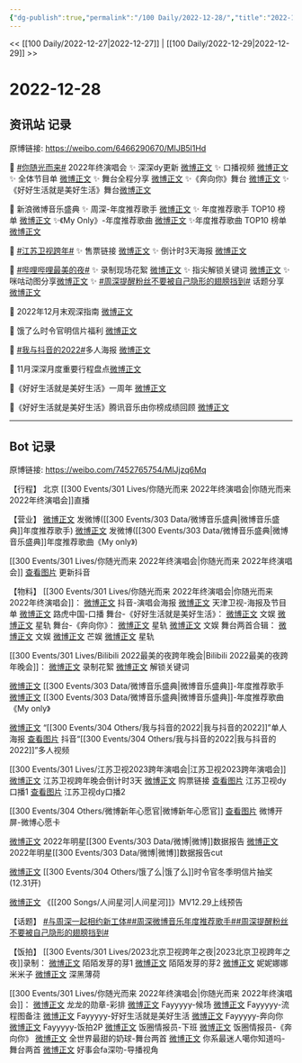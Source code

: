 ```yaml
---
{"dg-publish":true,"permalink":"/100 Daily/2022-12-28/","title":"2022-12-28","created":"2022-12-30T17:26:52.000+08:00","updated":"2023-04-11T14:46:32.596+08:00"}
---
```



<< [[100 Daily/2022-12-27\|2022-12-27]] | [[100 Daily/2022-12-29\|2022-12-29]] >>

# 2022-12-28

## 资讯站 记录

原博链接: https://weibo.com/6466290670/MlJB5l1Hd

💫 [#你随光而来#](https://s.weibo.com/weibo?q=%23%E4%BD%A0%E9%9A%8F%E5%85%89%E8%80%8C%E6%9D%A5%23) 2022年终演唱会
✨ 深深dy更新 [微博正文](https://m.weibo.cn/6466290670/4851658373214120)
✨ 口播视频 [微博正文](https://m.weibo.cn/6466290670/4851711230087232)
✨ 全体节目单 [微博正文](https://m.weibo.cn/6466290670/4851672340500075)
✨ 舞台全程分享 [微博正文](https://m.weibo.cn/6466290670/4851792468248176)
✨《奔向你》舞台 [微博正文](https://m.weibo.cn/6466290670/4851785402159606)
✨《好好生活就是美好生活》舞台[微博正文](https://m.weibo.cn/6466290670/4851791738966321)

💫 新浪微博音乐盛典
✨ 周深-年度推荐歌手 [微博正文](https://m.weibo.cn/6466290670/4851608913450606)
✨ 年度推荐歌手 TOP10 榜单 [微博正文](https://m.weibo.cn/6466290670/4851608377361357)
✨《My Only》-年度推荐歌曲 [微博正文](https://m.weibo.cn/6466290670/4851718170878249)
✨年度推荐歌曲 TOP10 榜单 [微博正文](https://m.weibo.cn/6466290670/4851718875780576)

💫 [#江苏卫视跨年#](https://s.weibo.com/weibo?q=%23%E6%B1%9F%E8%8B%8F%E5%8D%AB%E8%A7%86%E8%B7%A8%E5%B9%B4%23)
✨ 售票链接 [微博正文](https://m.weibo.cn/6466290670/4851780922389284)
✨ 倒计时3天海报 [微博正文](https://m.weibo.cn/6466290670/4851748738697420)

💫 [#哔哩哔哩最美的夜#](https://s.weibo.com/weibo?q=%23%E5%93%94%E5%93%A9%E5%93%94%E5%93%A9%E6%9C%80%E7%BE%8E%E7%9A%84%E5%A4%9C%23)
✨ 录制现场花絮 [微博正文](https://m.weibo.cn/6466290670/4851657256736311)
✨ 指尖解锁关键词 [微博正文](https://m.weibo.cn/6466290670/4851609471029970)
✨ 咪咕动图分享[微博正文](https://m.weibo.cn/6466290670/4851685257906630)
✨ [#周深提醒粉丝不要被自己隐形的翅膀挡到#](https://s.weibo.com/weibo?q=%23%E5%91%A8%E6%B7%B1%E6%8F%90%E9%86%92%E7%B2%89%E4%B8%9D%E4%B8%8D%E8%A6%81%E8%A2%AB%E8%87%AA%E5%B7%B1%E9%9A%90%E5%BD%A2%E7%9A%84%E7%BF%85%E8%86%80%E6%8C%A1%E5%88%B0%23) 话题分享 [微博正文](https://m.weibo.cn/6466290670/4851684747251205)

💫 2022年12月末观深指南 [微博正文](https://m.weibo.cn/6466290670/4851615477801423)

💫 饿了么时令官明信片福利 [微博正文](https://m.weibo.cn/6466290670/4851609068636211)

💫 [#我与抖音的2022#](https://s.weibo.com/weibo?q=%23%E6%88%91%E4%B8%8E%E6%8A%96%E9%9F%B3%E7%9A%842022%23)多人海报 [微博正文](https://m.weibo.cn/6466290670/4851682657441326)

💫 11月深深月度重要行程盘点[微博正文](https://m.weibo.cn/6466290670/4851641835064158)

💫《好好生活就是美好生活》一周年 [微博正文](https://m.weibo.cn/6466290670/4851567150237111)

💫《好好生活就是美好生活》腾讯音乐由你榜成绩回顾 [微博正文](https://m.weibo.cn/6466290670/4851608313664847)

---
## Bot 记录

原博链接: https://weibo.com/7452765754/MlJjzq6Mq

【行程】
北京 [[300 Events/301 Lives/你随光而来 2022年终演唱会\|你随光而来 2022年终演唱会]]直播

【营业】
[微博正文](https://m.weibo.cn/1736988591/4851606996131052) 发微博([[300 Events/303 Data/微博音乐盛典\|微博音乐盛典]]年度推荐歌手)
[微博正文](https://m.weibo.cn/1736988591/4851712667422932) 发微博([[300 Events/303 Data/微博音乐盛典\|微博音乐盛典]]年度推荐歌曲《My only》)

[[300 Events/301 Lives/你随光而来 2022年终演唱会\|你随光而来 2022年终演唱会]]
[查看图片](https://wx3.sinaimg.cn/large/0088n2Pggy1h9jxfycxy2j30ku112ach.jpg) 更新抖音

【物料】
[[300 Events/301 Lives/你随光而来 2022年终演唱会\|你随光而来 2022年终演唱会]]：
[微博正文](https://m.weibo.cn/6020086612/4851681218793991) 抖音-演唱会海报
[微博正文](https://m.weibo.cn/1905859287/4851670904741668) 天津卫视-海报及节目单
[微博正文](https://m.weibo.cn/2271357522/4851671145124881) 路虎中国-口播
舞台-《好好生活就是美好生活》：
[微博正文](https://m.weibo.cn/1371117067/4851769085538613) 文娱
[微博正文](https://m.weibo.cn/6466290670/4851791738966321) 星轨
舞台-《奔向你》：
[微博正文](https://m.weibo.cn/6466290670/4851785402159606) 星轨
[微博正文](https://m.weibo.cn/1371117067/4851770390489097) 文娱
舞台两首合辑：
[微博正文](https://m.weibo.cn/1371117067/4851771149924524) 文娱
[微博正文](https://m.weibo.cn/1591169702/4851770804937922) 芒娱
[微博正文](https://m.weibo.cn/6466290670/4851792468248176) 星轨

[[300 Events/301 Lives/Bilibili 2022最美的夜跨年晚会\|Bilibili 2022最美的夜跨年晚会]]：
[微博正文](https://m.weibo.cn/7524193441/4851651011150778) 录制花絮
[微博正文](https://m.weibo.cn/7524193441/4851602693033048) 解锁关键词

[微博正文](https://m.weibo.cn/2183483187/4851606217033486) [[300 Events/303 Data/微博音乐盛典\|微博音乐盛典]]-年度推荐歌手
[微博正文](https://m.weibo.cn/2183483187/4851711908776919) [[300 Events/303 Data/微博音乐盛典\|微博音乐盛典]]-年度推荐歌曲《My only》

[微博正文](https://m.weibo.cn/6020086612/4851666136342069) “[[300 Events/304 Others/我与抖音的2022\|我与抖音的2022]]”单人海报
[查看图片](https://wx2.sinaimg.cn/large/0088n2Pggy1h9jxfslunpj30ku1120u8.jpg) 抖音“[[300 Events/304 Others/我与抖音的2022\|我与抖音的2022]]”多人视频

[[300 Events/301 Lives/江苏卫视2023跨年演唱会\|江苏卫视2023跨年演唱会]]
[微博正文](https://m.weibo.cn/1818087960/4851739616882742) 江苏卫视跨年晚会倒计时3天
[微博正文](https://m.weibo.cn/1771716780/4851711422759105) 购票链接
[查看图片](https://wx3.sinaimg.cn/large/0088n2Pggy1h9jxfjnkmfj30ku112772.jpg) 江苏卫视dy口播1
[查看图片](https://wx2.sinaimg.cn/large/0088n2Pggy1h9jxfnsxz3j30ku112tba.jpg) 江苏卫视dy口播2

[[300 Events/304 Others/微博新年心愿官\|微博新年心愿官]]
[查看图片](https://wx3.sinaimg.cn/large/0088n2Pggy1h9jxghs4gnj30u01t0wuz.jpg) 微博开屏-微博心愿卡

[微博正文](https://m.weibo.cn/1893711543/4851658569548599) 2022年明星[[300 Events/303 Data/微博\|微博]]数据报告
[微博正文](https://m.weibo.cn/2321178365/4851666413949143) 2022年明星[[300 Events/303 Data/微博\|微博]]数据报告cut

[微博正文](https://m.weibo.cn/7756461320/4851607218428655) [[300 Events/304 Others/饿了么\|饿了么]]时令官冬季明信片抽奖(12.31开)

[微博正文](https://m.weibo.cn/6509152617/4851773615114218) 《[[200 Songs/人间星河\|人间星河]]》MV12.29上线预告

【话题】
[#与周深一起相约新工体#](https://s.weibo.com/weibo?q=%23%E4%B8%8E%E5%91%A8%E6%B7%B1%E4%B8%80%E8%B5%B7%E7%9B%B8%E7%BA%A6%E6%96%B0%E5%B7%A5%E4%BD%93%23)[#周深微博音乐年度推荐歌手#](https://s.weibo.com/weibo?q=%23%E5%91%A8%E6%B7%B1%E5%BE%AE%E5%8D%9A%E9%9F%B3%E4%B9%90%E5%B9%B4%E5%BA%A6%E6%8E%A8%E8%8D%90%E6%AD%8C%E6%89%8B%23)[#周深提醒粉丝不要被自己隐形的翅膀挡到#](https://s.weibo.com/weibo?q=%23%E5%91%A8%E6%B7%B1%E6%8F%90%E9%86%92%E7%B2%89%E4%B8%9D%E4%B8%8D%E8%A6%81%E8%A2%AB%E8%87%AA%E5%B7%B1%E9%9A%90%E5%BD%A2%E7%9A%84%E7%BF%85%E8%86%80%E6%8C%A1%E5%88%B0%23)

【饭拍】
[[300 Events/301 Lives/2023北京卫视跨年之夜\|2023北京卫视跨年之夜]]录制：
[微博正文](https://m.weibo.cn/2284245305/4851600336358230) 陌陌发芽的芽1
[微博正文](https://m.weibo.cn/2284245305/4851602709554948) 陌陌发芽的芽2
[微博正文](https://m.weibo.cn/1848110183/4851663661703892) 妮妮娜娜米米子
[微博正文](https://m.weibo.cn/1055729542/4851624428179306) 深黑薄荷

[[300 Events/301 Lives/你随光而来 2022年终演唱会\|你随光而来 2022年终演唱会]]：
[微博正文](https://m.weibo.cn/6513304603/4851784935285444) 龙龙的勋章-彩排
[微博正文](https://m.weibo.cn/2621211921/4851772939836864) Fayyyyy-候场
[微博正文](https://m.weibo.cn/2621211921/4850897186982954) Fayyyyy-流程图备注
[微博正文](https://m.weibo.cn/2621211921/4851789977880110) Fayyyyy-好好生活就是美好生活
[微博正文](https://m.weibo.cn/2621211921/4851797649264334) Fayyyyy-奔向你
[微博正文](https://m.weibo.cn/2621211921/4851770603866578) Fayyyyy-饭拍2P
[微博正文](https://m.weibo.cn/5927465467/4851776471697996) 饭圈情报员-下班
[微博正文](https://m.weibo.cn/5927465467/4851786014263657) 饭圈情报员-《奔向你》
[微博正文](https://m.weibo.cn/6027721876/4851773116517020) 全世界最甜的奶球-舞台两首
[微博正文](https://m.weibo.cn/7724525486/4851786899003124) 你系最迷人噶你知道吗-舞台两首
[微博正文](https://m.weibo.cn/6147237910/4851789151343760) 好事会fa深叻-导播视角
